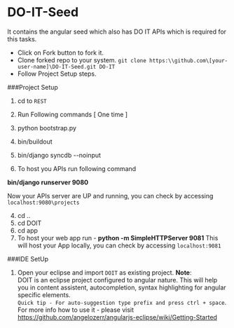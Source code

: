 DO-IT-Seed
==========

It contains the angular seed which also has DO IT APIs which is required for this tasks.  

 * Click on Fork button to fork it.
 * Clone forked repo to your system. ```git clone https:\\github.com\[your-user-name]\DO-IT-Seed.git DO-IT```
 * Follow Project Setup steps.

###Project Setup

1. cd to ```REST```

2. Run Following commands [ One time ]

  1. python bootstrap.py
  2. bin/buildout
  3. bin/django syncdb --noinput

3. To host you APIs run following command

  **bin/django runserver 9080**
    
  Now your APIs server are UP and running, you can check by accessing ```localhost:9080\projects```
  
4. cd ..
5. cd DOIT
6. cd app
7. To host your web app run -
    **python -m SimpleHTTPServer 9081**
    This will host your App locally, you can check by accessing ```localhost:9081```


###IDE SetUp
1. Open your eclipse and import ```DOIT``` as existing project.
**Note**:  
DOIT is an eclipse project configured to angular nature. This will help you in content assistent, autocompletion, syntax highlighting for angular specific elements.  
```Quick tip - For auto-suggestion type prefix and press ctrl + space```.  
For more info how to use it - please visit https://github.com/angelozerr/angularjs-eclipse/wiki/Getting-Started
